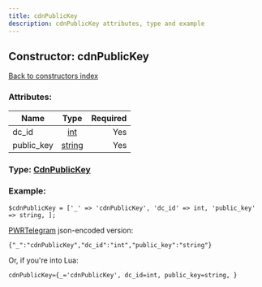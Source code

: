 ```yaml
---
title: cdnPublicKey
description: cdnPublicKey attributes, type and example
---
```

## Constructor: cdnPublicKey  
[Back to constructors index](index.md)



### Attributes:

| Name     |    Type       | Required |
|----------|:-------------:|---------:|
|dc\_id|[int](../types/int.md) | Yes|
|public\_key|[string](../types/string.md) | Yes|



### Type: [CdnPublicKey](../types/CdnPublicKey.md)


### Example:

```
$cdnPublicKey = ['_' => 'cdnPublicKey', 'dc_id' => int, 'public_key' => string, ];
```  

[PWRTelegram](https://pwrtelegram.xyz) json-encoded version:

```
{"_":"cdnPublicKey","dc_id":"int","public_key":"string"}
```


Or, if you're into Lua:  


```
cdnPublicKey={_='cdnPublicKey', dc_id=int, public_key=string, }

```


